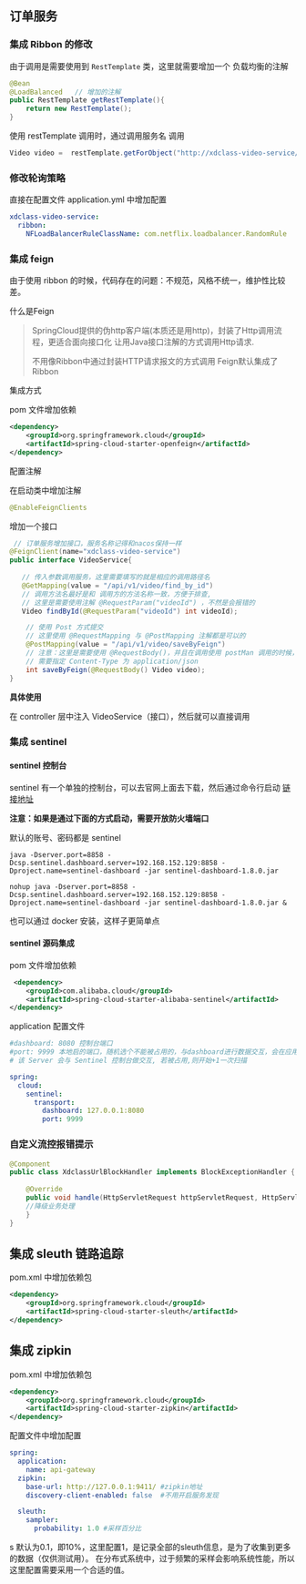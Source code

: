 ## 订单服务

### 集成 Ribbon 的修改

由于调用是需要使用到 `RestTemplate` 类，这里就需要增加一个 负载均衡的注解
```java
@Bean
@LoadBalanced   // 增加的注解
public RestTemplate getRestTemplate(){
    return new RestTemplate();
}
```

使用 restTemplate 调用时，通过调用服务名 调用
```java
Video video =  restTemplate.getForObject("http://xdclass-video-service/api/v1/video/find_by_id?videoId="+videoId, Video.class);
```


### 修改轮询策略

直接在配置文件 application.yml 中增加配置
```yaml
xdclass-video-service:
  ribbon:
    NFLoadBalancerRuleClassName: com.netflix.loadbalancer.RandomRule
```


### 集成 feign 

由于使用 ribbon 的时候，代码存在的问题：不规范，风格不统一，维护性比较差。

什么是Feign

> SpringCloud提供的伪http客户端(本质还是用http)，封装了Http调用流程，更适合面向接口化
 让用Java接口注解的方式调用Http请求.
>
> 不用像Ribbon中通过封装HTTP请求报文的方式调用 Feign默认集成了Ribbon

集成方式

pom 文件增加依赖
```xml
<dependency>
    <groupId>org.springframework.cloud</groupId>
    <artifactId>spring-cloud-starter-openfeign</artifactId>
</dependency>
```

配置注解

在启动类中增加注解
```java
@EnableFeignClients
```

增加一个接口

```java
 // 订单服务增加接口，服务名称记得和nacos保持一样
@FeignClient(name="xdclass-video-service") 
public interface VideoService{
    
   // 传入参数调用服务，这里需要填写的就是相应的调用路径名
   @GetMapping(value = "/api/v1/video/find_by_id")
   // 调用方法名最好是和 调用方的方法名称一致，方便于排查, 
   // 这里是需要使用注解 @RequestParam("videoId") ，不然是会报错的
   Video findById(@RequestParam("videoId") int videoId); 

    // 使用 Post 方式提交
    // 这里使用 @RequestMapping 与 @PostMapping 注解都是可以的
    @PostMapping(value = "/api/v1/video/saveByFeign")
    // 注意：这里是需要使用 @RequestBody()，并且在调用使用 postMan 调用的时候，
    // 需要指定 Content-Type 为 application/json
    int saveByFeign(@RequestBody() Video video);
}
```

**具体使用**

在 controller 层中注入 VideoService（接口），然后就可以直接调用

### 集成 sentinel

#### sentinel 控制台

sentinel 有一个单独的控制台，可以去官网上面去下载，然后通过命令行启动 [链接地址](https://sentinelguard.io/zh-cn/docs/dashboard.html)

**注意：如果是通过下面的方式启动，需要开放防火墙端口**

默认的账号、密码都是 sentinel 
```shell
java -Dserver.port=8858 -Dcsp.sentinel.dashboard.server=192.168.152.129:8858 -Dproject.name=sentinel-dashboard -jar sentinel-dashboard-1.8.0.jar

nohup java -Dserver.port=8858 -Dcsp.sentinel.dashboard.server=192.168.152.129:8858 -Dproject.name=sentinel-dashboard -jar sentinel-dashboard-1.8.0.jar &
```

也可以通过 docker 安装，这样子更简单点

#### sentinel 源码集成

pom 文件增加依赖
```xml
 <dependency>
    <groupId>com.alibaba.cloud</groupId>
    <artifactId>spring-cloud-starter-alibaba-sentinel</artifactId>
</dependency>
```

application 配置文件
```yaml
#dashboard: 8080 控制台端口
#port: 9999 本地启的端口，随机选个不能被占用的，与dashboard进行数据交互，会在应用对应的机器上启动一个 Http Server，
# 该 Server 会与 Sentinel 控制台做交互, 若被占用,则开始+1一次扫描

spring:
  cloud:
    sentinel:
      transport:
        dashboard: 127.0.0.1:8080 
        port: 9999
```

### 自定义流控报错提示

```java
@Component
public class XdclassUrlBlockHandler implements BlockExceptionHandler {
   
    @Override
    public void handle(HttpServletRequest httpServletRequest, HttpServletResponse httpServletResponse, BlockException e) throws Exception {
    //降级业务处理
    }
}
```

## 集成 sleuth 链路追踪

pom.xml 中增加依赖包

```xml
<dependency>
    <groupId>org.springframework.cloud</groupId>
    <artifactId>spring-cloud-starter-sleuth</artifactId>
</dependency>
```

## 集成 zipkin

pom.xml 中增加依赖包

```xml
<dependency>
    <groupId>org.springframework.cloud</groupId>
    <artifactId>spring-cloud-starter-zipkin</artifactId>
</dependency>
```

配置文件中增加配置

```yaml
spring:
  application:
    name: api-gateway
  zipkin:
    base-url: http://127.0.0.1:9411/ #zipkin地址
    discovery-client-enabled: false  #不用开启服务发现

  sleuth:
    sampler:
      probability: 1.0 #采样百分比
```
s
默认为0.1，即10%，这里配置1，是记录全部的sleuth信息，是为了收集到更多的数据（仅供测试用）。
在分布式系统中，过于频繁的采样会影响系统性能，所以这里配置需要采用一个合适的值。